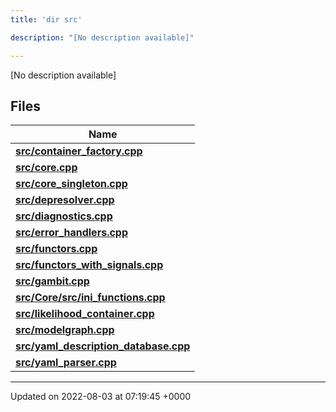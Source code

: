 ```yaml
---
title: 'dir src'

description: "[No description available]"

---
```







[No description available]

## Files

| Name           |
| -------------- |
| **[src/container_factory.cpp](/documentation/code/gambit_2.2/files/container__factory_8cpp/#file-container-factory.cpp)**  |
| **[src/core.cpp](/documentation/code/gambit_2.2/files/core_8cpp/#file-core.cpp)**  |
| **[src/core_singleton.cpp](/documentation/code/gambit_2.2/files/core__singleton_8cpp/#file-core-singleton.cpp)**  |
| **[src/depresolver.cpp](/documentation/code/gambit_2.2/files/depresolver_8cpp/#file-depresolver.cpp)**  |
| **[src/diagnostics.cpp](/documentation/code/gambit_2.2/files/diagnostics_8cpp/#file-diagnostics.cpp)**  |
| **[src/error_handlers.cpp](/documentation/code/gambit_2.2/files/error__handlers_8cpp/#file-error-handlers.cpp)**  |
| **[src/functors.cpp](/documentation/code/gambit_2.2/files/functors_8cpp/#file-functors.cpp)**  |
| **[src/functors_with_signals.cpp](/documentation/code/gambit_2.2/files/functors__with__signals_8cpp/#file-functors-with-signals.cpp)**  |
| **[src/gambit.cpp](/documentation/code/gambit_2.2/files/gambit_8cpp/#file-gambit.cpp)**  |
| **[src/Core/src/ini_functions.cpp](/documentation/code/gambit_2.2/files/core_2src_2ini__functions_8cpp/#file-core/src/ini-functions.cpp)**  |
| **[src/likelihood_container.cpp](/documentation/code/gambit_2.2/files/likelihood__container_8cpp/#file-likelihood-container.cpp)**  |
| **[src/modelgraph.cpp](/documentation/code/gambit_2.2/files/modelgraph_8cpp/#file-modelgraph.cpp)**  |
| **[src/yaml_description_database.cpp](/documentation/code/gambit_2.2/files/yaml__description__database_8cpp/#file-yaml-description-database.cpp)**  |
| **[src/yaml_parser.cpp](/documentation/code/gambit_2.2/files/yaml__parser_8cpp/#file-yaml-parser.cpp)**  |






-------------------------------

Updated on 2022-08-03 at 07:19:45 +0000
